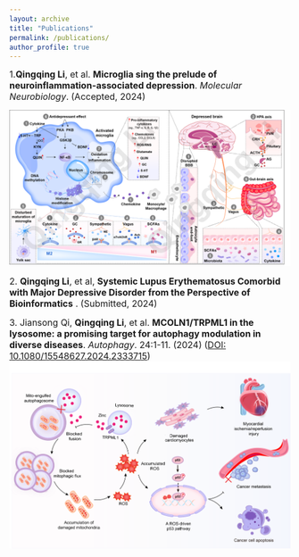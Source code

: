 ```yaml
---
layout: archive
title: "Publications"
permalink: /publications/
author_profile: true
---
```


<span style="font-size:16px;">1.**Qingqing Li**, et al. **Microglia sing the prelude of neuroinflammation-associated depression**. _Molecular Neurobiology_. (Accepted, 2024)</span><br>

<img src='/images/1.png' /><br> 

<span style="font-size:16px;">2. **Qingqing Li**, et al, **Systemic Lupus Erythematosus Comorbid with Major Depressive Disorder from the Perspective of Bioinformatics** . (Submitted, 2024)</span>
<br> 

<span style="font-size:16px;">3. Jiansong Qi, **Qingqing Li**, et al. **MCOLN1/TRPML1 in the lysosome: a promising target for autophagy modulation in diverse diseases**. _Autophagy_. 24:1-11. (2024)
(<a href="https://pubmed.ncbi.nlm.nih.gov/38522082/">DOI: 10.1080/15548627.2024.2333715</a>)</span>
<img src='/images/6.png' /><br> 

